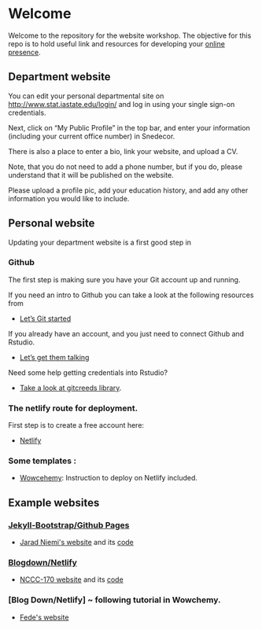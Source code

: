 # Welcome 

Welcome to the repository for the website workshop. The objective for this repo is to hold useful link and resources for developing your 
[online presence](presentations/01-online.Rmd).

## Department website

You can edit your personal departmental site on http://www.stat.iastate.edu/login/ and log in using your single sign-on credentials.

Next, click on “My Public Profile” in the top bar, and enter your information (including your current office number) in Snedecor. 

There is also a place to enter a bio, link your website, and upload a CV. 

Note, that you do not need to add a phone number, but if you do, 
please understand that it will be published on the website. 

Please upload a profile pic, add your education history, 
and add any other information you would like to include.


## Personal website

Updating your department website is a first good step in 

### Github
The first step is making sure you have your Git account up and running. 

If you need an intro to Github you can take a look at the following resources from 
* [Let’s Git started](https://happygitwithr.com/)

If you already have an account, and you just need to connect Github and Rstudio. 
* [Let’s get them talking](https://happygitwithr.com/connect-intro.html#connect-intro)

Need some help getting credentials into Rstudio?
 * [Take a look at gitcreeds library](https://gitcreds.r-lib.org/). 


### The netlify route for deployment.
First step is to create a free account here:

* [Netlify](https://www.netlify.com/)

### Some templates :

 * [Wowcehemy](https://wowchemy.com/): Instruction to deploy on Netlify included.

## Example websites

### [Jekyll-Bootstrap/Github Pages](http://jekyllbootstrap.com/)

- [Jarad Niemi's website](https://www.jarad.me/) and its [code](https://github.com/jarad/jarad.github.com)

### [Blogdown/Netlify](https://www.apreshill.com/blog/2020-12-new-year-new-blogdown/)

- [NCCC-170 website](https://nccc170.netlify.app/) and its [code](https://github.com/NCCC-170/nccc170-website)

### [Blog Down/Netlify] ~ following tutorial in Wowchemy.
 - [Fede's website](https://fveneri.netlify.app/)
